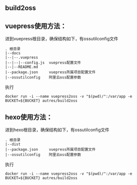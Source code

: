 ## build2oss


## vuepress使用方法：

进到vuepress根目录，确保结构如下，有ossutilconfig文件

```
. 根目录
|--docs
|--|--.vuepress
|--|--|--config.js  vuepress配置文件
|--|--README.md
|--package.json     vuepress所属项目配置文件
|--ossutilconfig    阿里云oss配置参数
```

执行
```
docker run -i --name vuepress2oss -v "$(pwd)/":/var/app -e BUCKET=${BUCKET} autres/build2oss
```

## hexo使用方法：

进到hexo根目录，确保结构如下，有ossutilconfig文件

```
. 根目录
|--dist
|--package.json     vuepress所属项目配置文件
|--ossutilconfig    阿里云oss配置参数
```

执行
```
docker run -i --name vuepress2oss -v "$(pwd)/":/var/app -e BUCKET=${BUCKET} autres/build2oss
```

